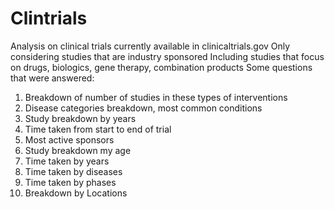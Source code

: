 # Clintrials
Analysis on clinical trials currently available in clinicaltrials.gov
Only considering studies that are industry sponsored
Including studies that focus on drugs, biologics, gene therapy, combination products
 Some questions that were answered:
   1. Breakdown of number of studies in these types of interventions
   2. Disease categories breakdown, most common conditions
   3. Study breakdown by years
   4. Time taken from start to end of trial
   5. Most active sponsors
   6. Study breakdown my age
   7. Time taken by years
   8. Time taken by diseases
   9. Time taken by phases
   10. Breakdown by Locations
